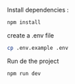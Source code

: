 Install dependencies :
``` sh
npm install
```

create a .env file
``` sh
cp .env.example .env
```

Run de the project
``` sh
npm run dev
```